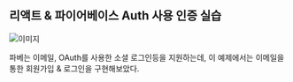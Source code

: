 ## 리액트 & 파이어베이스 Auth 사용 인증 실습

![이미지](https://user-images.githubusercontent.com/26535030/130424312-2231db21-b6be-43c3-809c-dc5ea6d89559.png)

파베는 이메일, OAuth를 사용한 소셜 로그인등을 지원하는데, 이 예제에서는 이메일을 통한 회원가입 & 로그인을 구현해보았다.
